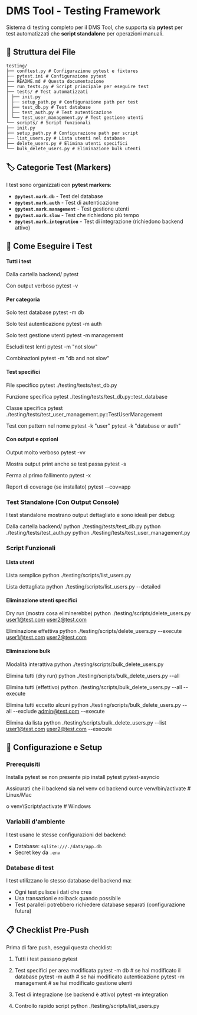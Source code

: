 # DMS Tool - Testing Framework

Sistema di testing completo per il DMS Tool, che supporta sia **pytest** per test automatizzati che **script standalone** per operazioni manuali.

## 📁 Struttura dei File

    testing/
    ├── conftest.py # Configurazione pytest e fixtures
    ├── pytest.ini # Configurazione pytest
    ├── README.md # Questa documentazione
    ├── run_tests.py # Script principale per eseguire test
    ├── tests/ # Test automatizzati
    │ ├── init.py
    │ ├── setup_path.py # Configurazione path per test
    │ ├── test_db.py # Test database
    │ ├── test_auth.py # Test autenticazione
    │ └── test_user_management.py # Test gestione utenti
    └── scripts/ # Script funzionali
    ├── init.py
    ├── setup_path.py # Configurazione path per script
    ├── list_users.py # Lista utenti nel database
    ├── delete_users.py # Elimina utenti specifici
    └── bulk_delete_users.py # Eliminazione bulk utenti

## 🏷️ Categorie Test (Markers)

I test sono organizzati con **pytest markers**:

- **`@pytest.mark.db`** - Test del database
- **`@pytest.mark.auth`** - Test di autenticazione
- **`@pytest.mark.management`** - Test gestione utenti
- **`@pytest.mark.slow`** - Test che richiedono più tempo
- **`@pytest.mark.integration`** - Test di integrazione (richiedono backend attivo)

## 🚀 Come Eseguire i Test

#### Tutti i test

Dalla cartella backend/
    pytest

Con output verboso
    pytest -v

#### Per categoria

Solo test database
    pytest -m db

Solo test autenticazione
    pytest -m auth

Solo test gestione utenti
    pytest -m management

Escludi test lenti
    pytest -m "not slow"

Combinazioni
    pytest -m "db and not slow"

#### Test specifici

File specifico
    pytest ./testing/tests/test_db.py

Funzione specifica
    pytest ./testing/tests/test_db.py::test_database

Classe specifica
    pytest ./testing/tests/test_user_management.py::TestUserManagement

Test con pattern nel nome
    pytest -k "user"
    pytest -k "database or auth"

#### Con output e opzioni
Output molto verboso
    pytest -vv

Mostra output print anche se test passa
    pytest -s

Ferma al primo fallimento
    pytest -x

Report di coverage (se installato)
    pytest --cov=app

### Test Standalone (Con Output Console)

I test standalone mostrano output dettagliato e sono ideali per debug:

Dalla cartella backend/
    python ./testing/tests/test_db.py
    python ./testing/tests/test_auth.py
    python ./testing/tests/test_user_management.py
    
### Script Funzionali

#### Lista utenti
Lista semplice
    python ./testing/scripts/list_users.py

Lista dettagliata
    python ./testing/scripts/list_users.py --detailed

#### Eliminazione utenti specifici
Dry run (mostra cosa eliminerebbe)
    python ./testing/scripts/delete_users.py user1@test.com user2@test.com

Eliminazione effettiva
    python ./testing/scripts/delete_users.py --execute user1@test.com user2@test.com

#### Eliminazione bulk
Modalità interattiva
    python ./testing/scripts/bulk_delete_users.py

Elimina tutti (dry run)
    python ./testing/scripts/bulk_delete_users.py --all

Elimina tutti (effettivo)
    python ./testing/scripts/bulk_delete_users.py --all --execute

Elimina tutti eccetto alcuni
    python ./testing/scripts/bulk_delete_users.py --all --exclude admin@test.com --execute

Elimina da lista
    python ./testing/scripts/bulk_delete_users.py --list user1@test.com user2@test.com --execute


## 🔧 Configurazione e Setup

### Prerequisiti

Installa pytest se non presente
    pip install pytest pytest-asyncio

Assicurati che il backend sia nel venv
    cd backend
    ource venv/bin/activate # Linux/Mac

o
    venv\Scripts\activate # Windows


### Variabili d'ambiente

I test usano le stesse configurazioni del backend:
- Database: `sqlite:///./data/app.db`
- Secret key da `.env`

### Database di test

I test utilizzano lo stesso database del backend ma:
- Ogni test pulisce i dati che crea
- Usa transazioni e rollback quando possibile
- Test paralleli potrebbero richiedere database separati (configurazione futura)

## 📋 Checklist Pre-Push

Prima di fare push, esegui questa checklist:

1. Tutti i test passano
    pytest

2. Test specifici per area modificata
    pytest -m db # se hai modificato il database
    pytest -m auth # se hai modificato autenticazione
    pytest -m management # se hai modificato gestione utenti

3. Test di integrazione (se backend è attivo)
    pytest -m integration

4. Controllo rapido script
    python ./testing/scripts/list_users.py

